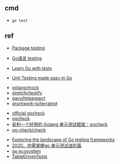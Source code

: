 
## cmd
+ `go test`



## ref
<!-- testing -->
+ [Package testing](https://golang.org/pkg/testing/)
+ [Go语言 testing](https://books.studygolang.com/The-Golang-Standard-Library-by-Example/chapter09/09.1.html)
+ [Learn Go with tests](https://studygolang.gitbook.io/learn-go-with-tests/)

+ [Unit Testing made easy in Go](https://medium.com/rungo/unit-testing-made-easy-in-go-25077669318)

<!-- libs -->
+ [golang/mock](https://github.com/golang/mock)
+ [stretchr/testify](https://github.com/stretchr/testify)
+ [gavv/httpexpect](https://github.com/gavv/httpexpect)
+ [gruntwork-io/terratest](https://github.com/gruntwork-io/terratest)

<!-- gocheck -->
+ [official gocheck](http://labix.org/gocheck)
+ [gocheck](https://www.infoq.cn/article/jRuJKgFUESpgUaqugiwe)
+ [安利一个好用的 Golang 单元测试框架：gocheck](https://juejin.cn/post/6844903463155925005)
+ [go-check/check](https://github.com/go-check/check/tree/v1)

<!-- others -->
+ [Exploring the landscape of Go testing frameworks](https://bmuschko.com/blog/go-testing-frameworks/)
+ [2020，你需掌握go 单元测试进阶篇](https://zhuanlan.zhihu.com/p/150487062)
+ [go ecosystem](https://www.jetbrains.com/research/devecosystem-2018/go/)
+ [TableDrivenTests](https://github.com/golang/go/wiki/TableDrivenTests)